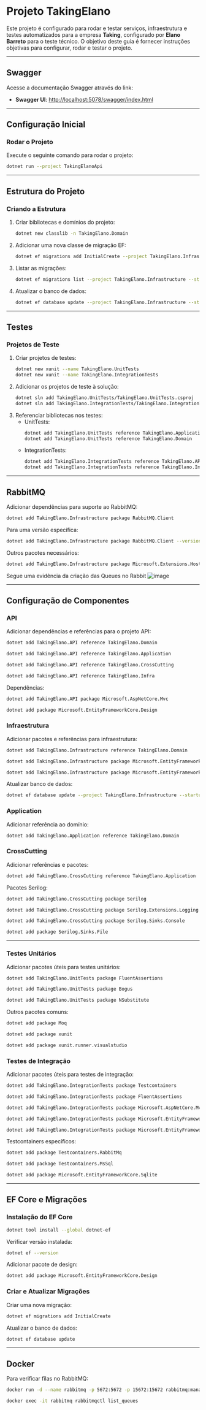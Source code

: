 # Projeto TakingElano

Este projeto é configurado para rodar e testar serviços, infraestrutura e testes automatizados para a empresa **Taking**, configurado por **Elano Barreto** para o teste técnico. O objetivo deste guia é fornecer instruções objetivas para configurar, rodar e testar o projeto.

---

## Swagger

Acesse a documentação Swagger através do link:
- **Swagger UI**: [http://localhost:5078/swagger/index.html](http://localhost:5078/swagger/index.html)

---

## Configuração Inicial

### Rodar o Projeto

Execute o seguinte comando para rodar o projeto:
```bash
dotnet run --project TakingElanoApi
```

---

## Estrutura do Projeto

### Criando a Estrutura
1. Criar bibliotecas e domínios do projeto:
    ```bash
    dotnet new classlib -n TakingElano.Domain
    ```
2. Adicionar uma nova classe de migração EF:
    ```bash
    dotnet ef migrations add InitialCreate --project TakingElano.Infrastructure --startup-project TakingElano.API
    ```
3. Listar as migrações:
    ```bash
    dotnet ef migrations list --project TakingElano.Infrastructure --startup-project TakingElano.API
    ```
4. Atualizar o banco de dados:
    ```bash
    dotnet ef database update --project TakingElano.Infrastructure --startup-project TakingElano.API
    ```

---

## Testes

### Projetos de Teste
1. Criar projetos de testes:
    ```bash
    dotnet new xunit --name TakingElano.UnitTests
    dotnet new xunit --name TakingElano.IntegrationTests
    ```
2. Adicionar os projetos de teste à solução:
    ```bash
    dotnet sln add TakingElano.UnitTests/TakingElano.UnitTests.csproj
    dotnet sln add TakingElano.IntegrationTests/TakingElano.IntegrationTests.csproj
    ```
3. Referenciar bibliotecas nos testes:
    - UnitTests:
        ```bash
        dotnet add TakingElano.UnitTests reference TakingElano.Application
        dotnet add TakingElano.UnitTests reference TakingElano.Domain
        ```
    - IntegrationTests:
        ```bash
        dotnet add TakingElano.IntegrationTests reference TakingElano.API
        dotnet add TakingElano.IntegrationTests reference TakingElano.Infrastructure
        ```

---

## RabbitMQ

Adicionar dependências para suporte ao RabbitMQ:
```bash
dotnet add TakingElano.Infrastructure package RabbitMQ.Client
```
Para uma versão específica:
```bash
dotnet add TakingElano.Infrastructure package RabbitMQ.Client --version 6.5.0
```
Outros pacotes necessários:
```bash
dotnet add TakingElano.Infrastructure package Microsoft.Extensions.Hosting
```
Segue uma evidência da criação das Queues no Rabbit
![image](https://github.com/user-attachments/assets/6f34c271-0516-4e56-b14c-6b03b3be5b96)

---

## Configuração de Componentes

### API

Adicionar dependências e referências para o projeto API:
```bash
dotnet add TakingElano.API reference TakingElano.Domain
```
```bash
dotnet add TakingElano.API reference TakingElano.Application
```
```bash
dotnet add TakingElano.API reference TakingElano.CrossCutting
```
```bash
dotnet add TakingElano.API reference TakingElano.Infra
```
Dependências:
```bash
dotnet add TakingElano.API package Microsoft.AspNetCore.Mvc
```
```bash
dotnet add package Microsoft.EntityFrameworkCore.Design
```

### Infraestrutura

Adicionar pacotes e referências para infraestrutura:
```bash
dotnet add TakingElano.Infrastructure reference TakingElano.Domain
```
```bash
dotnet add TakingElano.Infrastructure package Microsoft.EntityFrameworkCore
```
```bash
dotnet add TakingElano.Infrastructure package Microsoft.EntityFrameworkCore.SqlServer
```
Atualizar banco de dados:
```bash
dotnet ef database update --project TakingElano.Infrastructure --startup-project TakingElanoApi
```

### Application

Adicionar referência ao domínio:
```bash
dotnet add TakingElano.Application reference TakingElano.Domain
```

### CrossCutting

Adicionar referências e pacotes:
```bash
dotnet add TakingElano.CrossCutting reference TakingElano.Application
```
Pacotes Serilog:
```bash
dotnet add TakingElano.CrossCutting package Serilog
```
```bash
dotnet add TakingElano.CrossCutting package Serilog.Extensions.Logging
```
```bash
dotnet add TakingElano.CrossCutting package Serilog.Sinks.Console
```
```bash
dotnet add package Serilog.Sinks.File
```

---

### Testes Unitários

Adicionar pacotes úteis para testes unitários:
```bash
dotnet add TakingElano.UnitTests package FluentAssertions
```
```bash
dotnet add TakingElano.UnitTests package Bogus
```
```bash
dotnet add TakingElano.UnitTests package NSubstitute
```
Outros pacotes comuns:
```bash
dotnet add package Moq
```
```bash
dotnet add package xunit
```
```bash
dotnet add package xunit.runner.visualstudio
```

### Testes de Integração

Adicionar pacotes úteis para testes de integração:
```bash
dotnet add TakingElano.IntegrationTests package Testcontainers
```
```bash
dotnet add TakingElano.IntegrationTests package FluentAssertions
```
```bash
dotnet add TakingElano.IntegrationTests package Microsoft.AspNetCore.Mvc.Testing
```
```bash
dotnet add TakingElano.IntegrationTests package Microsoft.EntityFrameworkCore
```
```bash
dotnet add TakingElano.IntegrationTests package Microsoft.EntityFrameworkCore.InMemory
```

Testcontainers específicos:
```bash
dotnet add package Testcontainers.RabbitMq
```
```bash
dotnet add package Testcontainers.MsSql
```
```bash
dotnet add package Microsoft.EntityFrameworkCore.Sqlite
```

---

## EF Core e Migrações

### Instalação do EF Core
```bash
dotnet tool install --global dotnet-ef
```
Verificar versão instalada:
```bash
dotnet ef --version
```
Adicionar pacote de design:
```bash
dotnet add package Microsoft.EntityFrameworkCore.Design
```

### Criar e Atualizar Migrações
Criar uma nova migração:
```bash
dotnet ef migrations add InitialCreate
```
Atualizar o banco de dados:
```bash
dotnet ef database update
```

---

## Docker
Para verificar filas no RabbitMQ:
```bash
docker run -d --name rabbitmq -p 5672:5672 -p 15672:15672 rabbitmq:management
```
```bash
docker exec -it rabbitmq rabbitmqctl list_queues
```


